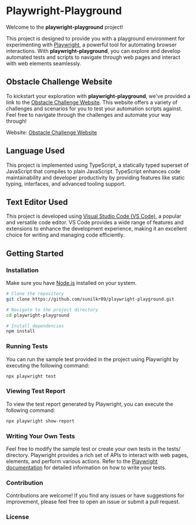 # Playwright-Playground

Welcome to the **playwright-playground** project!

This project is designed to provide you with a playground environment for experimenting with [Playwright](https://playwright.dev/), a powerful tool for automating browser interactions. With **playwright-playground**, you can explore and develop automated tests and scripts to navigate through web pages and interact with web elements seamlessly.

## Obstacle Challenge Website

To kickstart your exploration with **playwright-playground**, we've provided a link to the [Obstacle Challenge Website](https://obstaclecourse.tricentis.com/). This website offers a variety of challenges and scenarios for you to test your automation scripts against. Feel free to navigate through the challenges and automate your way through!

Website: [Obstacle Challenge Website](https://obstaclecourse.tricentis.com/)

## Language Used

This project is implemented using TypeScript, a statically typed superset of JavaScript that compiles to plain JavaScript. TypeScript enhances code maintainability and developer productivity by providing features like static typing, interfaces, and advanced tooling support.

## Text Editor Used

This project is developed using [Visual Studio Code (VS Code)](https://code.visualstudio.com/), a popular and versatile code editor. VS Code provides a wide range of features and extensions to enhance the development experience, making it an excellent choice for writing and managing code efficiently.

## Getting Started

### Installation

Make sure you have [Node.js](https://nodejs.org/) installed on your system.

```bash
# Clone the repository
git clone https://github.com/sunilkr09/playwright-playground.git

# Navigate to the project directory
cd playwright-playground

# Install dependencies
npm install
```

### Running Tests

You can run the sample test provided in the project using Playwright by executing the following command:

```bash
npx playwright test
```

### Viewing Test Report

To view the test report generated by Playwright, you can execute the following command:

```bash
npx playwright show-report
```

### Writing Your Own Tests

Feel free to modify the sample test or create your own tests in the tests/ directory. Playwright provides a rich set of APIs to interact with web pages, elements, and perform various actions. Refer to the [Playwright documentation](https://playwright.dev/docs/intro) for detailed information on how to write your tests.

### Contribution

Contributions are welcome! If you find any issues or have suggestions for improvement, please feel free to open an issue or submit a pull request.

### License